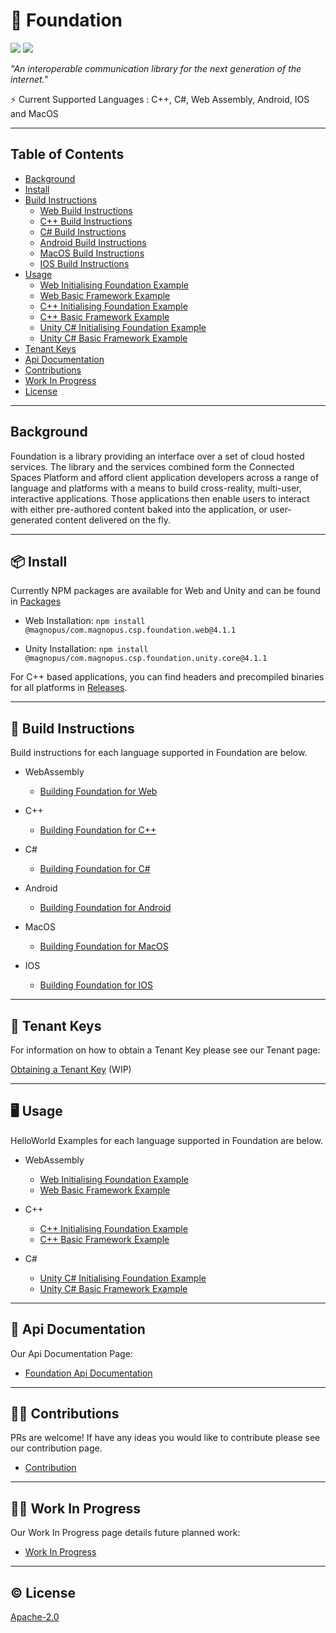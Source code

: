 # 🧱 Foundation

[![](https://img.shields.io/badge/readme%20style-standard-brightgreen.svg?style=flat-square)](https://github.com/magnopus/csp-foundation/blob/main/LICENSE)
[![](https://img.shields.io/badge/License-Apache2.0-blue)](https://github.com/magnopus/csp-foundation/blob/main/LICENSE)


_"An interoperable communication library for the next generation of the internet."_

⚡️ Current Supported Languages : C++, C#, Web Assembly, Android, IOS and MacOS


****

## Table of Contents

- [Background](#background)
- [Install](#-install)
- [Build Instructions](#-build-instructions)
  - [Web Build Instructions](https://github.com/magnopus/csp-foundation/wiki/Building-Foundation-for-Web)
  - [C++ Build Instructions](https://github.com/magnopus/csp-foundation/wiki/Building-Foundation-for-CPP)
  - [C# Build Instructions](https://github.com/magnopus/csp-foundation/wiki/Building-Foundation-for-CSharp)
  - [Android Build Instructions](https://github.com/magnopus/csp-foundation/wiki/Building-Foundation-for-Android)
  - [MacOS Build Instructions](https://github.com/magnopus/csp-foundation/wiki/Building-Foundation-for-MacOS)
  - [IOS Build Instructions](https://github.com/magnopus/csp-foundation/wiki/Building-Foundation-for-IOS)
- [Usage](#%EF%B8%8F-usage)
    - [Web Initialising Foundation Example](https://github.com/magnopus/csp-foundation/tree/main/Examples/Initialising%20Foundation/Web)
    - [Web Basic Framework Example](https://github.com/magnopus/csp-foundation/tree/main/Examples/Basic%20Framework/Web)
    - [C++ Initialising Foundation Example](https://github.com/magnopus/csp-foundation/tree/main/Examples/Initialising%20Foundation/CPlusPlus/InitialisingFoundation)
    - [C++ Basic Framework Example](https://github.com/magnopus/csp-foundation/tree/main/Examples/Basic%20Framework/CPlusPlus/BasicFramework)
    - [Unity C# Initialising Foundation Example](https://github.com/magnopus/csp-foundation/tree/main/Examples/Initialising%20Foundation/CSharp/Foundation-Unity-Example)
    - [Unity C# Basic Framework Example](https://github.com/magnopus/csp-foundation/tree/main/Examples/Basic%20Framework/CSharp/Foundation-Unity-Example)
- [Tenant Keys](#-tenant-keys)
- [Api Documentation](#-api-documentation)
- [Contributions](#%EF%B8%8F-contributions)
- [Work In Progress](#woman_factory_worker-work-in-progress)
- [License](#%EF%B8%8F-license)

****

## Background
Foundation is a library providing an interface over a set of cloud hosted services. The library and the services combined form the Connected Spaces Platform and afford client application developers across a range of language and platforms with a means to build cross-reality, multi-user, interactive applications. Those applications then enable users to interact with either pre-authored content baked into the application, or user-generated content delivered on the fly.

****

## 📦 Install
Currently NPM packages are available for Web and Unity and can be found in [Packages](https://github.com/orgs/magnopus/packages?repo_name=csp-foundation)

- Web Installation:  `npm install @magnopus/com.magnopus.csp.foundation.web@4.1.1`

- Unity Installation: `npm install @magnopus/com.magnopus.csp.foundation.unity.core@4.1.1`

For C++ based applications, you can find headers and precompiled binaries for all platforms in [Releases](https://github.com/magnopus/csp-foundation/releases).

****

## 🔨 Build Instructions
Build instructions for each language supported in Foundation are below.

- WebAssembly 
    - [Building Foundation for Web](https://github.com/magnopus/csp-foundation/wiki/Building-Foundation-for-Web)
- C++
    - [Building Foundation for C++](https://github.com/magnopus/csp-foundation/wiki/Building-Foundation-for-CPP)

- C#
    - [Building Foundation for C#](https://github.com/magnopus/csp-foundation/wiki/Building-Foundation-for-CSharp)

- Android
    - [Building Foundation for Android](https://github.com/magnopus/csp-foundation/wiki/Building-Foundation-for-Android)

- MacOS
    - [Building Foundation for MacOS](https://github.com/magnopus/csp-foundation/wiki/Building-Foundation-for-MacOS)

- IOS
    - [Building Foundation for IOS](https://github.com/magnopus/csp-foundation/wiki/Building-Foundation-for-IOS)

****

## 🔑 Tenant Keys

For information on how to obtain a Tenant Key please see our Tenant page:

[Obtaining a Tenant Key](https://github.com/magnopus/csp-foundation/wiki) (WIP)
****
## 🖥️ Usage
HelloWorld Examples for each language supported in Foundation are below.

- WebAssembly 
    - [Web Initialising Foundation Example](https://github.com/magnopus/csp-foundation/tree/main/Examples/Initialising%20Foundation/Web)
    - [Web Basic Framework Example](https://github.com/magnopus/csp-foundation/tree/main/Examples/Basic%20Framework/Web)
- C++
    - [C++ Initialising Foundation Example](https://github.com/magnopus/csp-foundation/tree/main/Examples/Initialising%20Foundation/CPlusPlus/InitialisingFoundation)
    - [C++ Basic Framework Example](https://github.com/magnopus/csp-foundation/tree/main/Examples/Basic%20Framework/CPlusPlus/BasicFramework)

- C#
    - [Unity C# Initialising Foundation Example](https://github.com/magnopus/csp-foundation/tree/main/Examples/Initialising%20Foundation/CSharp/Foundation-Unity-Example)
    - [Unity C# Basic Framework Example](https://github.com/magnopus/csp-foundation/tree/main/Examples/Basic%20Framework/CSharp/Foundation-Unity-Example)

****

 ## 📖 Api Documentation

 Our Api Documentation Page:

 - [Foundation Api Documentation](https://builds.magnoboard.com/foundation-docs/index.html)


****

## 👷‍♂️ Contributions

PRs are welcome! If have any ideas you would like to contribute please see our contribution page.

 - [Contribution](/CONTRIBUTING.md)


****

## :woman_factory_worker: Work In Progress

Our Work In Progress page details future planned work:

 - [Work In Progress](https://github.com/magnopus/csp-foundation/wiki/Work-In-Progress)


****

 ## ©️ License

 [Apache-2.0](https://github.com/magnopus/csp-foundation/blob/main/LICENSE)


